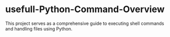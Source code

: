 # usefull-Python-Command-Overview
This project serves as a comprehensive guide to executing shell commands and handling files using Python.
